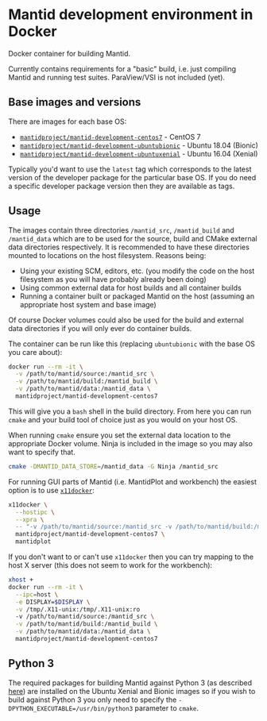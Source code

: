 # Mantid development environment in Docker

Docker container for building Mantid.

Currently contains requirements for a "basic" build, i.e. just compiling Mantid
and running test suites. ParaView/VSI is not included (yet).

## Base images and versions

There are images for each base OS:

- [`mantidproject/mantid-development-centos7`](https://hub.docker.com/r/mantidproject/mantid-development-centos7/) - CentOS 7
- [`mantidproject/mantid-development-ubuntubionic`](https://hub.docker.com/r/mantidproject/mantid-development-ubuntubionic/) - Ubuntu 18.04 (Bionic)
- [`mantidproject/mantid-development-ubuntuxenial`](https://hub.docker.com/r/mantidproject/mantid-development-ubuntuxenial/) - Ubuntu 16.04 (Xenial)

Typically you'd want to use the `latest` tag which corresponds to the latest
version of the developer package for the particular base OS. If you do need a
specific developer package version then they are available as tags.

## Usage

The images contain three directories `/mantid_src`, `/mantid_build` and
`/mantid_data` which are to be used for the source, build and CMake external
data directories respectively. It is recommended to have these directories
mounted to locations on the host filesystem. Reasons being:

- Using your existing SCM, editors, etc. (you modify the code on the host
  filesystem as you will have probably already been doing)
- Using common external data for host builds and all container builds
- Running a container built or packaged Mantid on the host (assuming an
  appropriate host system and base image)

Of course Docker volumes could also be used for the build and external data
directories if you will only ever do container builds.

The container can be run like this (replacing `ubuntubionic` with the base OS
you care about):

```sh
docker run --rm -it \
  -v /path/to/mantid/source:/mantid_src \
  -v /path/to/mantid/build:/mantid_build \
  -v /path/to/mantid/data:/mantid_data \
  mantidproject/mantid-development-centos7
```

This will give you a `bash` shell in the build directory. From here you can run
`cmake` and your build tool of choice just as you would on your host OS.

When running `cmake` ensure you set the external data location to the
appropriate Docker volume. Ninja is included in the image so you may also want
to specify that.

```sh
cmake -DMANTID_DATA_STORE=/mantid_data -G Ninja /mantid_src
```

For running GUI parts of Mantid (i.e. MantidPlot and workbench) the easiest
option is to use [`x11docker`](https://github.com/mviereck/x11docker):
```sh
x11docker \
  --hostipc \
  --xpra \
  -- "-v /path/to/mantid/source:/mantid_src -v /path/to/mantid/build:/mantid_build -v /path/to/mantid/data:/mantid_data" \
  mantidproject/mantid-development-centos7 \
  mantidplot
```

If you don't want to or can't use `x11docker` then you can try mapping to the
host X server (this does not seem to work for the workbench):
```sh
xhost +
docker run --rm -it \
  --ipc=host \
  -e DISPLAY=$DISPLAY \
  -v /tmp/.X11-unix:/tmp/.X11-unix:ro
  -v /path/to/mantid/source:/mantid_src \
  -v /path/to/mantid/build:/mantid_build \
  -v /path/to/mantid/data:/mantid_data \
  mantidproject/mantid-development-centos7
```

## Python 3

The required packages for building Mantid against Python 3 (as described
[here](http://developer.mantidproject.org/Python3.html#id2)) are installed on
the Ubuntu Xenial and Bionic images so if you wish to build against Python 3 you
only need to specify the `-DPYTHON_EXECUTABLE=/usr/bin/python3` parameter to
`cmake`.
